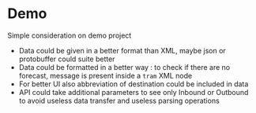 # Demo
Simple consideration on demo project

* Data could be given in a better format than XML, maybe json or protobuffer could suite better
* Data could be formatted in a better way : to check if there are no forecast, message is present inside a ``tram`` XML node
* For better UI also abbreviation of destination could be included in data
* API could take additional parameters to see only Inbound or Outbound to avoid useless data transfer and useless parsing operations
